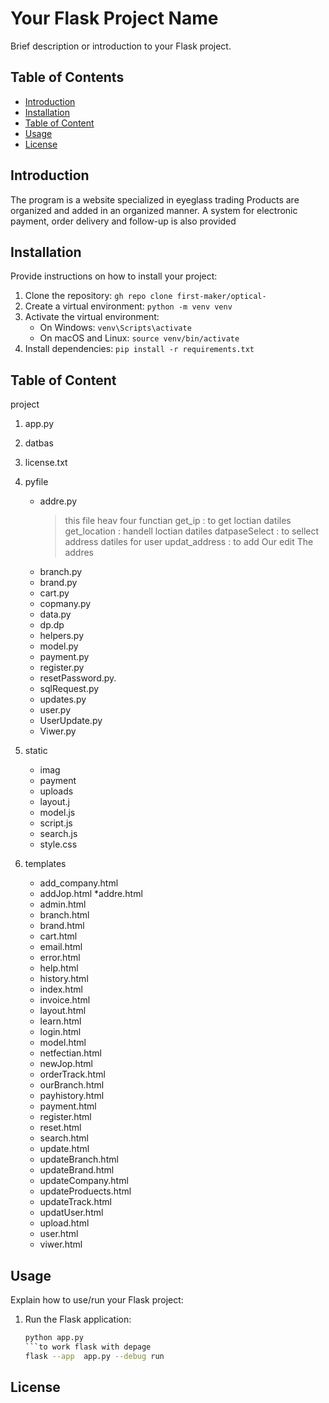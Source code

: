 
  # Your Flask Project Name

Brief description or introduction to your Flask project.

## Table of Contents

- [Introduction](#introduction)
- [Installation](#installation)
- [ Table of Content ](#Table_of_Content )
- [Usage](#usage)
- [License](#license)

## Introduction

The program is a website specialized in eyeglass trading
Products are organized and added in an organized manner. A system for electronic payment, order delivery and follow-up is also provided
## Installation

Provide instructions on how to install your project:

1. Clone the repository: `gh repo clone first-maker/optical-`
2. Create a virtual environment: `python -m venv venv`
3. Activate the virtual environment:
   - On Windows: `venv\Scripts\activate`
   - On macOS and Linux: `source venv/bin/activate`
4. Install dependencies: `pip install -r requirements.txt`
## Table of Content
project
1. app.py 
2. datbas
3. license.txt
4. pyfile
   * addre.py
     >this file heav four functian 
     >get_ip  : to get loctian datiles
     >get_location : handell   loctian datiles
     >datpaseSelect : to sellect address datiles for user
     >updat_address  : to add Our edit The addres
   * branch.py
   * brand.py
   * cart.py
   * copmany.py
   * data.py
   * dp.dp
   * helpers.py
   * model.py
   * payment.py
   * register.py
   * resetPassword.py.
   * sqlRequest.py
   * updates.py
   * user.py
   * UserUpdate.py
   * Viwer.py

5. static
    * imag
    * payment
    * uploads
    * layout.j
    * model.js
    * script.js
    * search.js
    * style.css
      
7. templates
   * add_company.html
   * addJop.html
   *addre.html
   * admin.html
   * branch.html
   * brand.html
   * cart.html
   * email.html
   * error.html
   * help.html
   * history.html
   * index.html
   * invoice.html
   * layout.html
   * learn.html
   * login.html
   * model.html
   * netfectian.html
   * newJop.html
   * orderTrack.html
   * ourBranch.html
   * payhistory.html
   * payment.html
   * register.html
   * reset.html
   * search.html
   * update.html
   * updateBranch.html
   * updateBrand.html
   * updateCompany.html
   * updateProduects.html
   * updateTrack.html
   * updatUser.html
   * upload.html
   * user.html
   * viwer.html
## Usage

Explain how to use/run your Flask project:
1. Run the Flask application:
   ```bash
   python app.py
   ```to work flask with depage 
   flask --app  app.py --debug run

## License
```license.text
